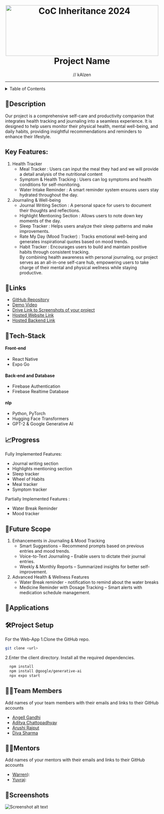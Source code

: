 <h1 align="center">
  <a href="https://github.com/CommunityOfCoders/Inheritance-2024">
    <img src="./Untitled.png" alt="CoC Inheritance 2024" width="500" height="166">
  </a>
  <br>
 Project Name 
</h1>

<div align="center">
   // kAIzen
</div>
<hr>

<details>
<summary>Table of Contents</summary>

- [Description](#description)
- [Links](#links)
- [Tech Stack](#tech-stack)
- [Progress](#progress)
- [Future Scope](#future-scope)
- [Applications](#applications)
- [Project Setup](#project-setup)
- [Usage](#usage)
- [Team Members](#team-members)
- [Mentors](#mentors)
- [Screenshots](#screenshots)

</details>

## 📝Description
Our project is a comprehensive self-care and productivity companion that integrates health tracking and journaling into a seamless experience. It is designed to help users monitor their physical health, mental well-being, and daily habits, providing insightful recommendations and reminders to enhance their lifestyle.

## Key Features:
1. Health Tracker
    - Meal Tracker : Users can input the meal they had and we will provide a detail analysis of the nutritional content
    - Symptom & Health Tracking : Users can log symptoms and health conditions for self-monitoring.
    - Water Intake Reminder : A smart reminder system ensures users stay hydrated throughout the day.
2. Journaling & Well-being
    - Journal Writing Section : A personal space for users to document their thoughts and reflections.
    - Highlight Mentioning Section : Allows users to note down key moments of the day.
    - Sleep Tracker : Helps users analyze their sleep patterns and make improvements.
    - Rate My Day (Mood Tracker) : Tracks emotional well-being and generates inspirational quotes based on mood trends.
    - Habit Tracker : Encourages users to build and maintain positive habits through consistent tracking.   
By combining health awareness with personal journaling, our project serves as an all-in-one self-care hub, empowering users to take charge of their mental and physical wellness while staying productive.


## 🔗Links

- [GitHub Repository](https://github.com/Angell1147/journal-kaizen.git)
- [Demo Video]()
- [Drive Link to Screenshots of your project]()
- [Hosted Website Link]()
- [Hosted Backend Link](https://console.firebase.google.com/u/0/project/journal-kaizen/)


## 🤖Tech-Stack

#### Front-end
- React Native
- Expo Go

#### Back-end and Database
- Firebase Authentication
- Firebase Realtime Database

#### nlp
- Python, PyTorch
- Hugging Face Transformers
- GPT-2 & Google Generative AI

## 📈Progress

Fully Implemented Features:
- Journal writing section 
- Highlights mentioning section
- Sleep tracker
- Wheel of Habits
- Meal tracker
- Symptom tracker

Partially Implemented Features :
- Water Break Reminder
- Mood tracker

## 🔮Future Scope
1. Enhancements in Journaling & Mood Tracking
     - Smart Suggestions – Recommend prompts based on previous entries and mood trends.
    - Voice-to-Text Journaling – Enable users to dictate their journal entries.
    - Weekly & Monthly Reports – Summarized insights for better self-improvement.
2. Advanced Health & Wellness Features
    - Water Break reminder - notification to remind about the water breaks
   -  Medicine Reminder with Dosage Tracking – Smart alerts with medication schedule management.

## 💸Applications


## 🛠Project Setup

For the Web-App 1.Clone the GitHub repo.
```bash
git clone <url>
```
2.Enter the client directory. Install all the required dependencies.
```bash
  npm install
  npm install @google/generative-ai
  npx expo start
```


## 👨‍💻Team Members

Add names of your team members with their emails and links to their GitHub accounts

- [Angell Gandhi](https://github.com/Angell1147)
- [Aditya Chattopadhyay](https://github.com/AdityaC2327)
- [Arushi Rajput ](https://github.com/Arushiee)
- [Diva Sharma](https://github.com/Divasharmavjti)

## 👨‍🏫Mentors

Add names of your mentors with their emails and links to their GitHub accounts

- [Warren]()):
- [Yuvraj]():

## 📱Screenshots


![Screenshot alt text]( "screenshot")


